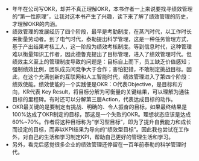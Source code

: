 - 年年在公司写OKR，却并不真正理解OKR，本书作者一上来说要找寻绩效管理的“第一性原理”，让我对这本书产生了兴趣，读下来了解了绩效管理的历史，才理解OKR的内涵。
- 绩效管理的发展经历了四个阶段，最早是考勤制度，在蒸汽时代，以工作时长来衡量劳动者。到了电气时代，泰勒提出科学管理，这是一种任务管理方式，基于产出结果考核工人，这一阶段为绩效考核制度。等到信息时代，这种管理难以衡量知识工作者，因此德鲁克提出了目标管理，进入了绩效管理时代。但绩效主义至上的管理制度导致的问题是：目标自上而下，员工缺乏价值感知；强制绩效比例，团队成员间竞争大于合作；害怕犯错，不敢制定挑战目标。因此，在这个充满创新的互联网和人工智能时代，绩效管理进入了第四个阶段：绩效使能。绩效使能的一个实践便是OKR：O代表Objective，是目标和方向，KR代表 Key Result，将目标分解为可衡量的关键结果，可以理解为通往目标的里程碑。有时还可以分解第三层Action，代表达成目标的动作。
- OKR最关键的是要制定有挑战、明确的、令人振奋的目标，如果最终结果是100%达成了OKR制定的目标，那这是一个失败的OKR。理想状态应该是达成60%~70%。作者将这种目标称为“学习型目标”，即为了提升自我能力和成长而设定的目标，而非以KPI结果为导向的“绩效型目标”。因此我也尝试在工作外，对自己的生活和学习制定KPI，帮助自己更好的管理生活和学习。
- 另外，看完后感觉很多企业的绩效管理还停留在一百年前泰勒的科学管理时代。